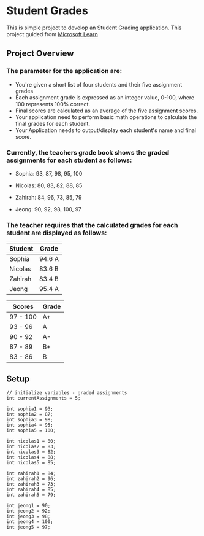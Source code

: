 # Student Grades

This is simple project to develop an Student Grading application. This project guided from [Microsoft Learn](https://learn.microsoft.com/en-us/training/modules/guided-project-calculate-print-student-grades)

## Project Overview

### The parameter for the application are:
* You're given a short list of four students and their five assignment grades
* Each assignment grade is expressed as an integer value, 0-100, where 100 represents 100% correct.
* Final scores are calculated as an average of the five assignment scores.
* Your application need to perform basic math operations to calculate the final grades for each student.
* Your Application needs to output/display each student's name and final score.

### Currently, the teachers grade book shows the graded assignments for each student as follows:

* Sophia: 93, 87, 98, 95, 100

* Nicolas: 80, 83, 82, 88, 85

* Zahirah:   84, 96, 73, 85, 79

* Jeong:  90, 92, 98, 100, 97

### The teacher requires that the calculated grades for each student are displayed as follows:

Student | Grade
--- | ---
Sophia | 94.6  A
Nicolas | 83.6  B
Zahirah | 83.4  B
Jeong | 95.4  A

Scores | Grade
--- | ---
97 - 100 | A+
93 - 96 | A
90 - 92 | A-
87 - 89 | B+
83 - 86 | B

## Setup
```
// initialize variables - graded assignments 
int currentAssignments = 5;

int sophia1 = 93;
int sophia2 = 87;
int sophia3 = 98;
int sophia4 = 95;
int sophia5 = 100;

int nicolas1 = 80;
int nicolas2 = 83;
int nicolas3 = 82;
int nicolas4 = 88;
int nicolas5 = 85;

int zahirah1 = 84;
int zahirah2 = 96;
int zahirah3 = 73;
int zahirah4 = 85;
int zahirah5 = 79;

int jeong1 = 90;
int jeong2 = 92;
int jeong3 = 98;
int jeong4 = 100;
int jeong5 = 97;
```

